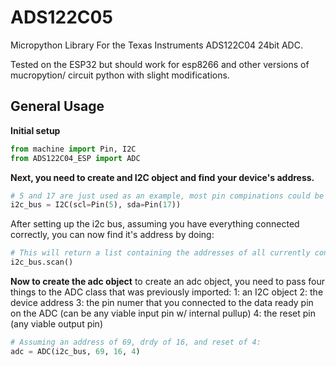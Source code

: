 # ADS122C05
Micropython Library For the Texas Instruments ADS122C04 24bit ADC.

Tested on the ESP32 but should work for esp8266 and other versions of mucropytion/ circuit python with
slight modifications.

## General Usage ##
**Initial setup**
```Python
from machine import Pin, I2C
from ADS122C04_ESP import ADC
```
**Next, you need to create and I2C object and find your device's address.**
```Python
# 5 and 17 are just used as an example, most pin compinations could be used for an i2c bus
i2c_bus = I2C(scl=Pin(5), sda=Pin(17))
```
After setting up the i2c bus, assuming you have everything connected correctly, you can 
now find it's address by doing:
```Python
# This will return a list containing the addresses of all currently connected devices.
i2c_bus.scan()
```

**Now to create the adc object**
to create an adc object, you need to pass four things to the ADC class that was previously imported:
1: an I2C object
2: the device address
3: the pin numer that you connected to the data ready pin on the ADC (can be any viable input pin w/ internal pullup)
4: the reset pin (any viable output pin)

```Python
# Assuming an address of 69, drdy of 16, and reset of 4:
adc = ADC(i2c_bus, 69, 16, 4)
```

